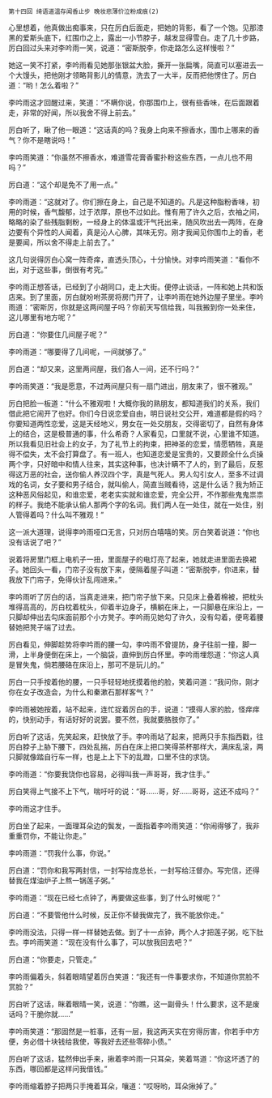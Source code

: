     第十四回 绮语道温存闻香止步 晚妆悲薄价泣粉成痕(2) 

   心里想着，他真做出痴事来，只在厉白后面走，把她的背影，看了一个饱。见那漆黑的爱斯头底下，红围巾之上，露出一小节脖子，越发显得雪白。走了几十步路，厉白回过头来对李吟雨一笑，说道：“密斯脱李，你走路怎么这样慢啦？”

   她这一笑不打紧，李吟雨看见她那张银盆大脸，撕开一张扁嘴，简直可以塞进去一个大馒头，把他刚才领略背影儿的情意，洗去了一大半，反而把他愣住了。厉白道：“哟！怎么着啦？”

   李吟雨这才回醒过来，笑道：“不瞒你说，你那围巾上，很有些香味，在后面跟着走，非常的好闻，所以我舍不得上前去。”

   厉白听了，瞅了他一眼道：“这话真的吗？我身上向来不擦香水，围巾上哪来的香气？你不是瞎说吗！”

   李吟雨笑道：“你虽然不擦香水，难道雪花膏香蜜扑粉这些东西，一点儿也不用吗？”

   厉白道：“这个却是免不了用一点。”

   李吟雨道：“这就对了。你们擦在身上，自己是不知道的。凡是这种脂粉香味，初用的时候，香气馥郁，过于浓厚，原也不过如此。惟有用了许久之后，衣袖之间，略略的染了些残脂剩粉，一经身上的体温或汗气托出来，随风吹出去一两阵，在身边要有个异性的人闻着，真是沁人心脾，其味无穷。刚才我闻见你围巾上的香，老是要闻，所以舍不得走上前去了。”

   这几句说得厉白心窝一阵奇痒，直透头顶心，十分愉快。对李吟雨笑道：“看你不出，对于这些事，倒很有考究。”

   李吟雨正想答话，已经到了小胡同口，走上大街。便停止谈话，一阵和她上共和饭店来。到了里面，厉白就吩咐茶房将房门开了，让李吟雨在她外边屋子里坐。李吟雨道：“密斯厉，你就是这两间屋子吗？你前天写信给我，叫我搬到你一处来住，这儿哪里有地方呢？”

   厉白道：“你要住几间屋子呢？”

   李吟雨道：“哪要得了几间呢，一间就够了。”

   厉白道：“却又来，这里两间屋，我们各人一间，还不行吗？”

   李吟雨笑道：“我是愿意，不过两间屋只有一扇门进出，朋友来了，很不雅观。”

   厉白把脸一板道：“什么不雅观啦！大概你我的熟朋友，都知道我们的关系，我们借此把它闹开了也好。你们今日说恋爱自由，明日说社交公开，难道都是假的吗？你要知道两性恋爱，这是天经地义，男女在一处交朋友，交得密切了，自然有身体上的结合，这是极普通的事，什么希奇？人家看见，口里就不说，心里谁不知道。所以我看见旧社会上的女子，为了礼节上的拘束，把神圣的恋爱，情愿牺牲，真是得不偿失，太不会打算盘了。有一班人，也知道恋爱是宝贵的，又要顾全什么贞操两个字，只好暗中和情人往来，其实这种事，也决计瞒不了人的，到了最后，反惹得这万恶的社会，送你偷人养汉四个字，真是气死人。男人勾引女人，至多不过调戏的名词，女子要和男子结合，就叫偷人，简直当贼看待，这是什么话？我为矫正这种恶风俗起见，和谁恋爱，老老实实就和谁恋爱，完全公开，不作那些鬼鬼祟祟的样子。我绝不能承认偷人那两个字的名词。我们两人在一处住，就在一处住，别人管得着吗？什么叫不雅观！”

   这一派大道理，说得李吟雨哑口无言，只对厉白嘻嘻的笑。厉白笑着说道：“你也没有话说了吧？”

   说着将房里门框上电机子一扭，里面屋子的电灯亮了起来，她就走进里面去换裙子。她回头一看，门帘子没有放下来，便隔着屋子叫道：“密斯脱李，你进来，替我放下门帘子，免得伙计乱闯进来。”

   李吟雨听了厉白的话，当真走进来，把门帘子放下来。只见床上叠着棉被，把枕头堆得高高的，厉白枕着枕头，仰着半边身子，横躺在床上，一只脚悬在床沿上，一只脚却伸出去勾床面前那个小方凳子。李吟雨见她勾了许久，没有勾着，便弯着腰替她把凳子端了过去。

   厉白看见，伸脚趁势将李吟雨的腰一勾，李吟雨不曾提防，身子往前一撞，脚一滑，上半身便倒在床上，一个脑袋，直伸到厉白怀里。李吟雨埋怨道：“你这人真是冒失鬼，倘若腰硌在床沿上，那可不是玩儿的。”

   厉白一只手按着他的腰，一只手轻轻地抚摸着他的脸，笑着问道：“我问你，刚才你在女子改造会，为什么和秦漱石那样客气？”

   李吟雨被她按着，站不起来，连忙捉着厉白的手，说道：“摸得人家的脸，怪痒痒的，快别动手，有话好好的说罢。要不然，我就要胳肢你了。”

   厉白听了这话，先笑起来，赶快放了手。李吟雨站了起来，把两只手东指西戳，往厉白脖子上胁下腰下，四处乱揣，厉白在床上把口笑得茶杯那样大，满床乱滚，两只脚就像踏自行车一样，也是上上下下的乱蹬，口里不住的求饶。

   李吟雨道：“你要我饶你也容易，必得叫我一声哥哥，我才住手。”

   厉白笑得上气接不上下气，喘吁吁的说：“哥……哥，好……哥哥，这还不成吗？”

   李吟雨这才住手。

   厉白坐了起来，一面理耳朵边的鬓发，一面指着李吟雨笑道：“你闹得够了，我非重重罚你，不能让你走。”

   李吟雨道：“罚我什么事，你说。”

   厉白道：“罚你和我写两封信，一封写给庞总长，一封写给汪督办。写完信，还得替我在煤油炉子上熬一锅莲子粥。”

   李吟雨道：“现在已经七点钟了，再要做这些事，到了什么时候呢？”

   厉白道：“不要管他什么时候，反正你不替我做完了，我不能放你走。”

   李吟雨没法，只得一样一样替她去做。到了十一点钟，两个人才把莲子粥，吃下肚去。李吟雨笑道：“现在没有什么事了，可以放我回去吧？”

   厉白道：“你要走，只管走。”

   李吟雨偏着头，斜着眼晴望着厉白笑道：“我还有一件事要求你，不知道你赏脸不赏脸？”

   厉白听了这话，眯着眼晴一笑，说道：“你瞧，这一副骨头！什么要求，这不是废话吗？干脆你就……”

   李吟雨笑道：“那固然是一桩事，还有一层，我这两天实在穷得厉害，你若手中方便，务必借十块钱给我使，等我好去还些零碎小债。”

   厉白听了这话，猛然伸出手来，揪着李吟雨一只耳朵，笑着骂道：“你这坏透了的东西，哪回都是这样问我借钱。”

   李吟雨缩着脖子把两只手掩着耳朵，嚷道：“哎呀哟，耳朵揪掉了。”


